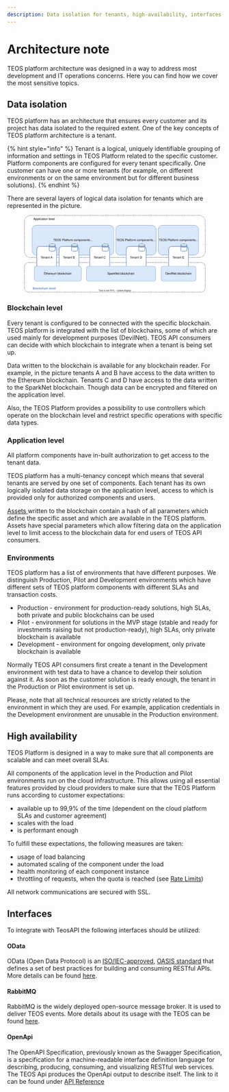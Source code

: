 ```yaml
---
description: Data isolation for tenants, high-availability, interfaces
---
```


# Architecture note

TEOS platform architecture was designed in a way to address most development and IT operations concerns. Here you can find how we cover the most sensitive topics.

## Data isolation

TEOS platform has an architecture that ensures every customer and its project has data isolated to the required extent. One of the key concepts of TEOS platform architecture is a tenant.

{% hint style="info" %}
Tenant is a logical, uniquely identifiable grouping of information and settings in TEOS Platform related to the specific customer. Platform components are configured for every tenant specifically. One customer can have one or more tenants (for example, on different environments or on the same environment but for different business solutions).
{% endhint %}

There are several layers of logical data isolation for tenants which are represented in the picture.

<figure><img src="../../.gitbook/assets/CL_TEOS API_Arch note-Data layers.drawio.svg" alt=""><figcaption></figcaption></figure>

### Blockchain level <a href="#network-layer" id="network-layer"></a>

Every tenant is configured to be connected with the specific blockchain. TEOS platform is integrated with the list of blockchains, some of which are used mainly for development purposes (DevilNet). TEOS API consumers can decide with which blockchain to integrate when a tenant is being set up.

Data written to the blockchain is available for any blockchain reader. For example, in the picture tenants A and B have access to the data written to the Ethereum blockchain. Tenants C and D have access to the data written to the SparkNet blockchain. Though data can be encrypted and filtered on the application level.

Also, the TEOS Platform provides a possibility to use controllers which operate on the blockchain level and restrict specific operations with specific data types.

### Application level <a href="#application-layer" id="application-layer"></a>

All platform components have in-built authorization to get access to the tenant data.

TEOS platform has a multi-tenancy concept which means that several tenants are served by one set of components. Each tenant has its own logically isolated data storage on the application level, access to which is provided only for authorized components and users.

[Assets ](../concepts/asset.md)written to the blockchain contain a hash of all parameters which define the specific asset and which are available in the TEOS platform. Assets have special parameters which allow filtering data on the application level to limit access to the blockchain data for end users of TEOS API consumers.

### Environments <a href="#environments-and-nodes" id="environments-and-nodes"></a>

TEOS platform has a list of environments that have different purposes. We distinguish Production, Pilot and Development environments which have different sets of TEOS platform components with different SLAs and transaction costs.&#x20;

* Production - environment for production-ready solutions, high SLAs, both private and public blockchains can be used
* Pilot - environment for solutions in the MVP stage (stable and ready for investments raising but not production-ready), high SLAs, only private blockchain is available
* Development - environment for ongoing development, only private blockchain is available

Normally TEOS API consumers first create a tenant in the Development environment with test data to have a chance to develop their solution against it. As soon as the customer solution is ready enough, the tenant in the Production or Pilot environment is set up.

Please, note that all technical resources are strictly related to the environment in which they are used. For example, application credentials in the Development environment are unusable in the Production environment.

## High availability

TEOS Platform is designed in a way to make sure that all components are scalable and can meet overall SLAs.

All components of the application level in the Production and Pilot environments run on the cloud infrastructure. This allows using all essential features provided by cloud providers to make sure that the TEOS Platform runs according to customer expectations:

* available up to 99,9% of the time (dependent on the cloud platform SLAs and customer agreement)
* scales with the load
* is performant enough

To fulfill these expectations, the following measures are taken:

* usage of load balancing
* automated scaling of the component under the load
* health monitoring of each component instance
* throttling of requests, when the quota is reached (see [Rate Limits](../../overview/rate-limits.md))

All network communications are secured with SSL.&#x20;

## Interfaces

To integrate with TeosAPI the following interfaces should be utilized:

#### OData

OData (Open Data Protocol) is an [ISO/IEC-approved](https://www.oasis-open.org/news/pr/iso-iec-jtc-1-approves-oasis-odata-standard-for-open-data-exchange), [OASIS standard](https://www.oasis-open.org/committees/tc\_home.php?wg\_abbrev=odata) that defines a set of best practices for building and consuming RESTful APIs. More details can be found [here](../../reference/).

#### RabbitMQ

RabbitMQ is the widely deployed open-source message broker. It is used to deliver TEOS events. More details about its usage with the TEOS can be found [here](../../overview/teos-events.md#subscribing-to-events).

#### OpenApi

The OpenAPI Specification, previously known as the Swagger Specification, is a specification for a machine-readable interface definition language for describing, producing, consuming, and visualizing RESTful web services. The TEOS Api produces the OpenApi output to describe itself. The link to it can be found under [API Reference](../../reference/)

